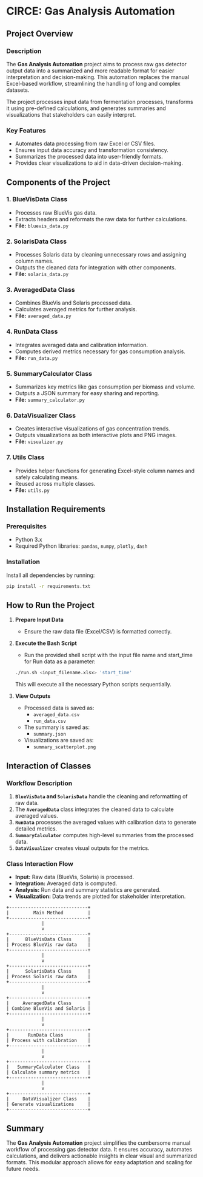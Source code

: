 # CIRCE: Gas Analysis Automation

## Project Overview

### Description

The **Gas Analysis Automation** project aims to process raw gas detector output data into a summarized and more readable format for easier interpretation and decision-making. This automation replaces the manual Excel-based workflow, streamlining the handling of long and complex datasets. 

The project processes input data from fermentation processes, transforms it using pre-defined calculations, and generates summaries and visualizations that stakeholders can easily interpret.

### Key Features
- Automates data processing from raw Excel or CSV files.
- Ensures input data accuracy and transformation consistency.
- Summarizes the processed data into user-friendly formats.
- Provides clear visualizations to aid in data-driven decision-making.

## Components of the Project

### 1. **BlueVisData Class**
- Processes raw BlueVis gas data.
- Extracts headers and reformats the raw data for further calculations.
- **File:** `bluevis_data.py`

### 2. **SolarisData Class**
- Processes Solaris data by cleaning unnecessary rows and assigning column names.
- Outputs the cleaned data for integration with other components.
- **File:** `solaris_data.py`

### 3. **AveragedData Class**
- Combines BlueVis and Solaris processed data.
- Calculates averaged metrics for further analysis.
- **File:** `averaged_data.py`

### 4. **RunData Class**
- Integrates averaged data and calibration information.
- Computes derived metrics necessary for gas consumption analysis.
- **File:** `run_data.py`

### 5. **SummaryCalculator Class**
- Summarizes key metrics like gas consumption per biomass and volume.
- Outputs a JSON summary for easy sharing and reporting.
- **File:** `summary_calculator.py`

### 6. **DataVisualizer Class**
- Creates interactive visualizations of gas concentration trends.
- Outputs visualizations as both interactive plots and PNG images.
- **File:** `visualizer.py`

### 7. **Utils Class**
- Provides helper functions for generating Excel-style column names and safely calculating means.
- Reused across multiple classes.
- **File:** `utils.py`

## Installation Requirements

### Prerequisites
- Python 3.x
- Required Python libraries: `pandas`, `numpy`, `plotly`, `dash`

### Installation
Install all dependencies by running:
```sh
pip install -r requirements.txt
```

## How to Run the Project

1. **Prepare Input Data**
   - Ensure the raw data file (Excel/CSV) is formatted correctly.

2. **Execute the Bash Script**
   - Run the provided shell script with the input file name and start_time for Run data as a parameter:
   ```sh
   ./run.sh <input_filename.xlsx> 'start_time'
   ```
   This will execute all the necessary Python scripts sequentially.

3. **View Outputs**
   - Processed data is saved as:
     - `averaged_data.csv`
     - `run_data.csv`
   - The summary is saved as:
     - `summary.json`
   - Visualizations are saved as:
     - `summary_scatterplot.png`

## Interaction of Classes

### Workflow Description
1. **`BlueVisData` and `SolarisData`** handle the cleaning and reformatting of raw data.
2. The **`AveragedData`** class integrates the cleaned data to calculate averaged values.
3. **`RunData`** processes the averaged values with calibration data to generate detailed metrics.
4. **`SummaryCalculator`** computes high-level summaries from the processed data.
5. **`DataVisualizer`** creates visual outputs for the metrics.

### Class Interaction Flow
- **Input:** Raw data (BlueVis, Solaris) is processed.
- **Integration:** Averaged data is computed.
- **Analysis:** Run data and summary statistics are generated.
- **Visualization:** Data trends are plotted for stakeholder interpretation.
```
+-----------------------------+
|         Main Method         |
+-----------------------------+
             |
             v
+-----------------------------+
|      BlueVisData Class      |
| Process BlueVis raw data    |
+-----------------------------+
             |
             v
+-----------------------------+
|      SolarisData Class      |
| Process Solaris raw data    |
+-----------------------------+
             |
             v
+-----------------------------+
|     AveragedData Class      |
| Combine BlueVis and Solaris |
+-----------------------------+
             |
             v
+-----------------------------+
|       RunData Class         |
| Process with calibration    |
+-----------------------------+
             |
             v
+-----------------------------+
|   SummaryCalculator Class   |
| Calculate summary metrics   |
+-----------------------------+
             |
             v
+-----------------------------+
|     DataVisualizer Class    |
| Generate visualizations     |
+-----------------------------+

```
## Summary
The **Gas Analysis Automation** project simplifies the cumbersome manual workflow of processing gas detector data. It ensures accuracy, automates calculations, and delivers actionable insights in clear visual and summarized formats. This modular approach allows for easy adaptation and scaling for future needs.

